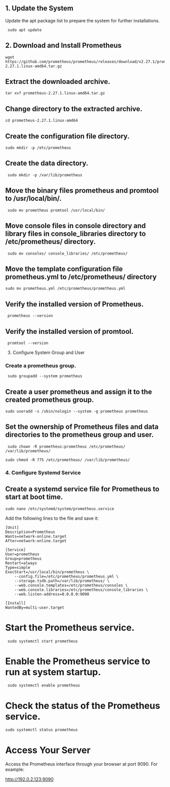 ## 1. Update the System

Update the apt package list to prepare the system for further installations.

```
 sudo apt update
```

## 2. Download and Install Prometheus

```
wget https://github.com/prometheus/prometheus/releases/download/v2.27.1/prometheus-2.27.1.linux-amd64.tar.gz
```

## Extract the downloaded archive.

```
tar xvf prometheus-2.27.1.linux-amd64.tar.gz

```

## Change directory to the extracted archive.
```
cd prometheus-2.27.1.linux-amd64
```


## Create the configuration file directory.
```
sudo mkdir -p /etc/prometheus
```

## Create the data directory.
```
 sudo mkdir -p /var/lib/prometheus
```


## Move the binary files prometheus and promtool to /usr/local/bin/.
```
 sudo mv prometheus promtool /usr/local/bin/
 ```

## Move console files in console directory and library files in console_libraries directory to /etc/prometheus/ directory.
```
 sudo mv consoles/ console_libraries/ /etc/prometheus/
 ```

## Move the template configuration file prometheus.yml to /etc/prometheus/ directory
```
sudo mv prometheus.yml /etc/prometheus/prometheus.yml
```

## Verify the installed version of Prometheus.
```
 prometheus --version
 ```

## Verify the installed version of promtool.
```
 promtool --version
 ```

3. Configure System Group and User

### Create a prometheus group.
```
 sudo groupadd --system prometheus
 ```

## Create a user prometheus and assign it to the created prometheus group.
```
sudo useradd -s /sbin/nologin --system -g prometheus prometheus
```

## Set the ownership of Prometheus files and data directories to the prometheus group and user.
```
 sudo chown -R prometheus:prometheus /etc/prometheus/  /var/lib/prometheus/
 ```
 ```
 sudo chmod -R 775 /etc/prometheus/ /var/lib/prometheus/
```

### 4. Configure Systemd Service

## Create a systemd service file for Prometheus to start at boot time.
```
sudo nano /etc/systemd/system/prometheus.service
```

Add the following lines to the file and save it:
```
[Unit]
Description=Prometheus
Wants=network-online.target
After=network-online.target

[Service]
User=prometheus
Group=prometheus
Restart=always
Type=simple
ExecStart=/usr/local/bin/prometheus \
    --config.file=/etc/prometheus/prometheus.yml \
    --storage.tsdb.path=/var/lib/prometheus/ \
    --web.console.templates=/etc/prometheus/consoles \
    --web.console.libraries=/etc/prometheus/console_libraries \
    --web.listen-address=0.0.0.0:9090

[Install]
WantedBy=multi-user.target

```
 

# Start the Prometheus service.
```
 sudo systemctl start prometheus
 ```

# Enable the Prometheus service to run at system startup.
```
 sudo systemctl enable prometheus
 ```

# Check the status of the Prometheus service.
```
sudo systemctl status prometheus
```

# Access Your Server

Access the Prometheus interface through your browser at port 9090. For example:

http://192.0.2.123:9090

